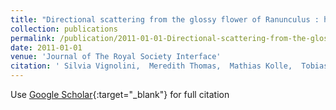 ```yaml
---
title: "Directional scattering from the glossy flower of Ranunculus : how the buttercup lights up your chin"
collection: publications
permalink: /publication/2011-01-01-Directional-scattering-from-the-glossy-flower-of-Ranunculus-how-the-buttercup-lights-up-your-chin
date: 2011-01-01
venue: 'Journal of The Royal Society Interface'
citation: ' Silvia Vignolini,  Meredith Thomas,  Mathias Kolle,  Tobias Wenzel,  Alice Rowland,  Paula Rudall,  Jeremy Baumberg,  Beverley Glover,  Ullrich Steiner, &quot;Directional scattering from the glossy flower of Ranunculus : how the buttercup lights up your chin.&quot; Journal of The Royal Society Interface, 2011.'
---
```

Use [Google Scholar](https://scholar.google.com/scholar?q=Directional+scattering+from+the+glossy+flower+of+Ranunculus+:+how+the+buttercup+lights+up+your+chin){:target="_blank"} for full citation